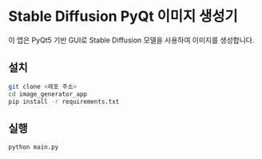 # Stable Diffusion PyQt 이미지 생성기

이 앱은 PyQt5 기반 GUI로 Stable Diffusion 모델을 사용하여 이미지를 생성합니다.

## 설치
```bash
git clone <레포 주소>
cd image_generator_app
pip install -r requirements.txt
```

## 실행
```bash
python main.py
```